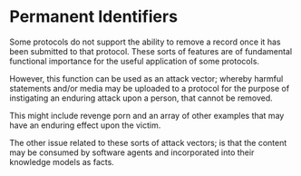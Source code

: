 # Permanent Identifiers

Some protocols do not support the ability to remove a record once it has been submitted to that protocol.  These sorts of features are of fundamental functional importance for the useful application of some protocols.

However, this function can be used as an attack vector; whereby harmful statements and/or media may be uploaded to a protocol for the purpose of instigating an enduring attack upon a person,  that cannot be removed.  

This might include revenge porn and an array of other examples that may have an enduring effect upon the victim.

The other issue related to these sorts of attack vectors; is that the content may be consumed by software agents and incorporated into their knowledge models as facts.
